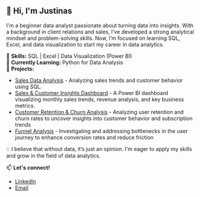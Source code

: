 ## 👋 Hi, I'm Justinas

I'm a beginner data analyst passionate about turning data into insights. With a background in client relations and sales, I’ve developed a strong analytical mindset and problem-solving skills. Now, I’m focused on learning SQL, Excel, and data visualization to start my career in data analytics.  

🔹 **Skills:** SQL | Excel | Data Visualization (Power BI)  
🔹 **Currently Learning:** Python for Data Analysis  
🔹 **Projects:**  
- [Sales Data Analysis](https://github.com/JustinasBazevicius/SQL-BigQuery-) - Analyzing sales trends and customer behavior using SQL.  
- [Sales & Customer Insights Dashboard](https://github.com/JustinasBazevicius/PowerBI) - A Power BI dashboard visualizing monthly sales trends, revenue analysis, and key business metrics.
- [Customer Retention & Churn Analysis](https://github.com/JustinasBazevicius/Retention-Cohorts-Churn) - Analyzing user retention and churn rates to uncover insights into customer behavior and subscription trends
- [Funnel Analysis](https://github.com/JustinasBazevicius/Funnels) - Investigating and addressing bottlenecks in the user journey to enhance conversion rates and reduce friction

💡 I believe that without data, it’s just an opinion. I'm eager to apply my skills and grow in the field of data analytics.  

📫 **Let's connect!**  
- [LinkedIn](#)  
- [Email](#)  


<!--
**JustinasBazevicius/JustinasBazevicius** is a ✨ _special_ ✨ repository because its `README.md` (this file) appears on your GitHub profile.

Here are some ideas to get you started:

- 🔭 I’m currently working on ...
- 🌱 I’m currently learning ...
- 👯 I’m looking to collaborate on ...
- 🤔 I’m looking for help with ...
- 💬 Ask me about ...
- 📫 How to reach me: ...
- 😄 Pronouns: ...
- ⚡ Fun fact: ...
-->
